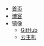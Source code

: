 <!-- _navbar.md -->

* [首页](#)
* [博客](https://krjojo.com/)
* 镜像
  * [GitHub](https://miniwater.github.io/notebook/)
  * [云主机](http://note.krjojo.com/)

